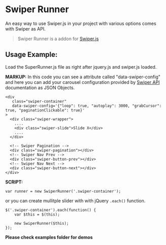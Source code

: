 # Swiper Runner
An easy way to use Swiper.js in your project with various options comes with Swiper as API.

> Swiper Runner is a addon for [Swiper.js](https://github.com/nolimits4web/swiper/)

## Usage Example:
Load the SuperRunner.js file as right after jquery.js and swiper.js loaded.

**MARKUP:** In this code you can see a attribute called "data-swiper-config" and here you can add your carousel configuration provided by [Swiper API](http://idangero.us/swiper/api/) documentation as JSON Objects.

````
<div
   class="swiper-container"
   data-swiper-config='{"loop": true, "autoplay": 3000, "grabCursor": true, "paginationClickable": true}'
>
  <div class="swiper-wrapper">
    ....
    <div class="swiper-slide">Slide X</div>
    ....
  </div>

  <!-- Swiper Pagination -->
  <div class="swiper-pagination"></div>
  <!-- Swiper Nav Prev -->
  <div class="swiper-button-prev"></div>
  <!-- Swiper Nav Next -->
  <div class="swiper-button-next"></div>
</div>
````

**SCRIPT:**
````
var runner = new SwiperRunner('.swiper-container');
````
or you can create mullitple slider with with jQuery `.each()` function.
````
$('.swiper-container').each(function() {
	var $this = $(this);

	new SwiperRunner($this);
});
````

**Please check examples folder for demos**
